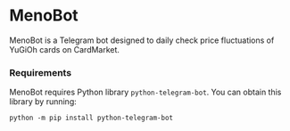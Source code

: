 # MenoBot
MenoBot is a Telegram bot designed to daily check price fluctuations of YuGiOh cards on CardMarket.

### Requirements
MenoBot requires Python library `python-telegram-bot`. You can obtain this library by running:
```
python -m pip install python-telegram-bot
```
